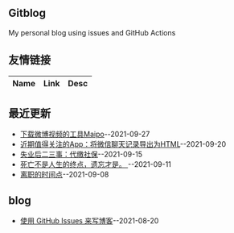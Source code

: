 ## Gitblog
My personal blog using issues and GitHub Actions
## 友情链接
| Name | Link | Desc | 
 | ---- | ---- | ---- |
## 最近更新
- [下载微博视频的工具Maipo](https://github.com/phh95/gitblog/issues/15)--2021-09-27
- [近期值得关注的App：将微信聊天记录导出为HTML](https://github.com/phh95/gitblog/issues/14)--2021-09-20
- [失业后二三事：代缴社保](https://github.com/phh95/gitblog/issues/13)--2021-09-15
- [死亡不是人生的终点，遗忘才是。     ](https://github.com/phh95/gitblog/issues/12)--2021-09-11
- [离职的时间点](https://github.com/phh95/gitblog/issues/11)--2021-09-08
## blog
- [使用 GitHub Issues 来写博客](https://github.com/phh95/gitblog/issues/4)--2021-08-20
